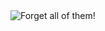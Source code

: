 <img src="https://user-images.githubusercontent.com/64587561/202379472-540b60d2-cd70-4db3-b241-537940263a0c.gif" alt="Forget all of them!" align="center">
